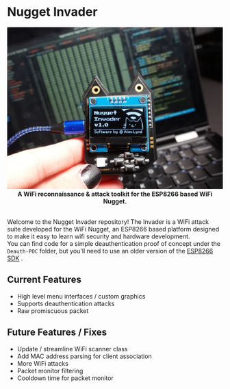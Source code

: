 # Nugget Invader

<p align="center">
  <img src="images/Nugget-Invader.png" width="700px">
  <br>
  <b>A WiFi reconnaissance & attack toolkit for the ESP8266 based WiFi Nugget.</b>
  <br>
  <br>
</p>

Welcome to the Nugget Invader repository!  The Invader is a WiFi attack suite developed for the WiFi Nugget, an ESP8266 based platform designed to make it easy to learn wifi security and hardware development.  
You can find code for a simple deauthentication proof of concept under the `Deauth-POC` folder, but you'll need to use an older version of the [ESP8266 SDK](https://github.com/espressif/ESP8266_NONOS_SDK/releases/tag/v2.0.0) .

## Current Features
- High level menu interfaces / custom graphics
- Supports deauthentication attacks
- Raw promiscuous packet

## Future Features / Fixes
- Update / streamline WiFi scanner class
- Add MAC address parsing for client association
- More WiFi attacks
- Packet monitor filtering
- Cooldown time for packet monitor
